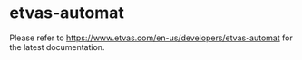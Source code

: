 # etvas-automat

Please refer to https://www.etvas.com/en-us/developers/etvas-automat for the latest documentation.
